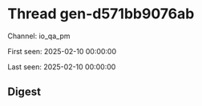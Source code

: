 # Thread gen-d571bb9076ab
Channel: io_qa_pm

First seen: 2025-02-10 00:00:00

Last seen: 2025-02-10 00:00:00

## Digest


